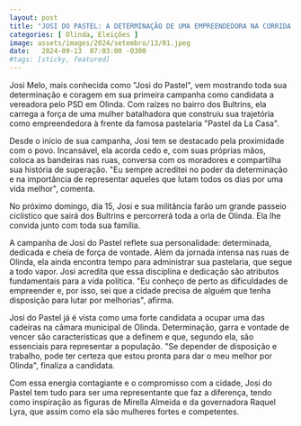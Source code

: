 ```yaml
---
layout: post
title: "JOSI DO PASTEL: A DETERMINAÇÃO DE UMA EMPREENDEDORA NA CORRIDA POR UMA CADEIRA NA CÂMARA MUNICIPAL DE OLINDA"
categories: [ Olinda, Eleições ]
image: assets/images/2024/setembro/13/01.jpeg
date:   2024-09-13  07:03:00 -0300
#tags: [sticky, featured]
---
```

Josi Melo, mais conhecida como "Josi do Pastel", vem mostrando toda sua determinação e coragem em sua primeira campanha como candidata a vereadora pelo PSD em Olinda. Com raízes no bairro dos Bultrins, ela carrega a força de uma mulher batalhadora que construiu sua trajetória como empreendedora à frente da famosa pastelaria "Pastel da La Casa".

Desde o início de sua campanha, Josi tem se destacado pela proximidade com o povo. Incansável, ela acorda cedo e, com suas próprias mãos, coloca as bandeiras nas ruas, conversa com os moradores e compartilha sua história de superação. "Eu sempre acreditei no poder da determinação e na importância de representar aqueles que lutam todos os dias por uma vida melhor", comenta.

No próximo domingo, dia 15, Josi e sua militância farão um grande passeio ciclístico que sairá dos Bultrins e percorrerá toda a orla de Olinda. Ela lhe convida junto com toda sua família.

A campanha de Josi do Pastel reflete sua personalidade: determinada, dedicada e cheia de força de vontade. Além da jornada intensa nas ruas de Olinda, ela ainda encontra tempo para administrar sua pastelaria, que segue a todo vapor. Josi acredita que essa disciplina e dedicação são atributos fundamentais para a vida política. "Eu conheço de perto as dificuldades de empreender e, por isso, sei que a cidade precisa de alguém que tenha disposição para lutar por melhorias", afirma.

Josi do Pastel já é vista como uma forte candidata a ocupar uma das cadeiras na câmara municipal de Olinda. Determinação, garra e vontade de vencer são características que a definem e que, segundo ela, são essenciais para representar a população. "Se depender de disposição e trabalho, pode ter certeza que estou pronta para dar o meu melhor por Olinda", finaliza a candidata.

Com essa energia contagiante e o compromisso com a cidade, Josi do Pastel tem tudo para ser uma representante que faz a diferença, tendo como inspiração as figuras de Mirella Almeida e da governadora Raquel Lyra, que assim como ela são mulheres fortes e competentes.
